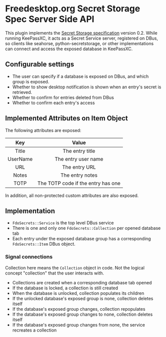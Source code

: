 # Freedesktop.org Secret Storage Spec Server Side API

This plugin implements the [Secret Storage specification][secrets] version 0.2. While running KeePassXC, it acts as a
Secret Service server, registered on DBus, so clients like seahorse, python-secretstorage, or other implementations
can connect and access the exposed database in KeePassXC.

[secrets]: (https://www.freedesktop.org/wiki/Specifications/secret-storage-spec/)

## Configurable settings

* The user can specify if a database is exposed on DBus, and which group is exposed.
* Whether to show desktop notification is shown when an entry's secret is retrieved.
* Whether to confirm for entries deleted from DBus
* Whether to confirm each entry's access

## Implemented Attributes on Item Object

The following attributes are exposed:

|Key|Value|
|:---:|:---:|
|Title|The entry title|
|UserName|The entry user name|
|URL|The entry URL|
|Notes|The entry notes|
|TOTP|The TOTP code if the entry has one|

In addition, all non-protected custom attributes are also exposed.

## Implementation

* `FdoSecrets::Service` is the top level DBus service
* There is one and only one `FdoSecrets::Collection` per opened database tab
* Each entry under the exposed database group has a corresponding `FdoSecrets::Item` DBus object.

### Signal connections

Collection here means the `Collection` object in code. Not the logical concept "collection"
that the user interacts with.

- Collections are created when a corresponding database tab opened
- If the database is locked, a collection is still created
- When the database is unlocked, collection populates its children
- If the unlocked database's exposed group is none, collection deletes itself
- If the database's exposed group changes, collection repopulates
- If the database's exposed group changes to none, collection deletes itself
- If the database's exposed group changes from none, the service recreates a collection

